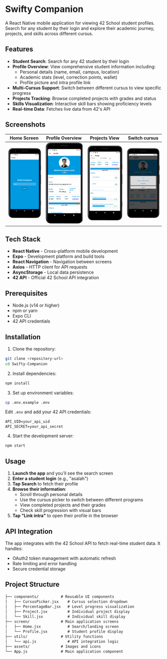 # Swifty Companion

A React Native mobile application for viewing 42 School student profiles. Search for any student by their login and explore their academic journey, projects, and skills across different cursus.

## Features

- **Student Search**: Search for any 42 student by their login
- **Profile Overview**: View comprehensive student information including:
  - Personal details (name, email, campus, location)
  - Academic stats (level, correction points, wallet)
  - Profile picture and intra profile link
- **Multi-Cursus Support**: Switch between different cursus to view specific progress
- **Projects Tracking**: Browse completed projects with grades and status
- **Skills Visualization**: Interactive skill bars showing proficiency levels
- **Real-time Data**: Fetches live data from 42's API

## Screenshots

| Home Screen | Profile Overview | Projects View | Switch cursus |
|-------------|------------------|---------------|-------------|
| ![Home](screenshots/home-screen.png) | ![Profile](screenshots/profile-overview.png) | ![Projects](screenshots/profile-projects.png) | ![Skills](screenshots/profile-skills.png) |

## Tech Stack

- **React Native** - Cross-platform mobile development
- **Expo** - Development platform and build tools
- **React Navigation** - Navigation between screens
- **Axios** - HTTP client for API requests
- **AsyncStorage** - Local data persistence
- **42 API** - Official 42 School API integration

## Prerequisites

- Node.js (v14 or higher)
- npm or yarn
- Expo CLI
- 42 API credentials

## Installation

1. Clone the repository:
```bash
git clone <repository-url>
cd Swifty-Companion
```

2. Install dependencies:
```bash
npm install
```

3. Set up environment variables:
```bash
cp .env.example .env
```
Edit `.env` and add your 42 API credentials:
```
API_UID=your_api_uid
API_SECRET=your_api_secret
```

4. Start the development server:
```bash
npm start
```

## Usage

1. **Launch the app** and you'll see the search screen
2. **Enter a student login** (e.g., "asalah") 
3. **Tap Search** to fetch their profile
4. **Browse their information**:
   - Scroll through personal details
   - Use the cursus picker to switch between different programs
   - View completed projects and their grades
   - Check skill progression with visual bars
5. **Tap "Link intra"** to open their profile in the browser

## API Integration

The app integrates with the 42 School API to fetch real-time student data. It handles:
- OAuth2 token management with automatic refresh
- Rate limiting and error handling
- Secure credential storage

## Project Structure

```
├── components/          # Reusable UI components
│   ├── CursusPicker.jsx    # Cursus selection dropdown
│   ├── PercentageBar.jsx   # Level progress visualization
│   ├── Project.jsx         # Individual project display
│   └── Skill.jsx           # Individual skill display
├── screen/              # Main application screens
│   ├── Home.jsx            # Search/landing screen
│   └── Profile.jsx         # Student profile display
├── utils/               # Utility functions
│   └── api.js              # API integration logic
├── assets/              # Images and icons
└── App.js               # Main application component
```
